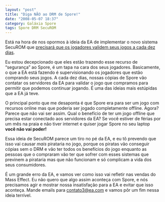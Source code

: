 ```yaml
---
layout: "post"
title: "Diga NÃO ao DRM de Spore!"
date: "2008-05-07 18:37"
category: Galáxia Spore
tags: Spore DRM SecuROM
---
```

Está na hora de nos opormos à ideia da EA de implementar o novo sistema SecuROM que [precisará que os jogadores validem seus jogos a cada dez dias](http://www.shacknews.com/onearticle.x/52547).

Eu estou decepcionado que eles estão trazendo esse recurso de “segurança” ao Spore, é um tapa na cara dos seus jogadores. Basicamente, o que a EA está fazendo é supervisionando os jogadores que estão comprando seus jogos. A cada dez dias, nossas cópias de Spore vão contatar os servidores da EA para validar o jogo que compramos para permitir que podemos continuar jogando. É uma das ideias mais estúpidas que a EA já teve.

O principal ponto que me desaponta é que Spore era para ser um jogo com recursos online mas que poderia ser jogado completamente offline. Agora? Parece que não vai ser assim. Qual o benefício de ter um jogo offline que precisa estar conectado aos servidores da EA? Se você estiver de férias por um mês na praia e não tiver internet e quiser jogar Spore no seu laptop **você não vai poder!**

Essa ideia de SecuROM parece um tiro no pé da EA, e eu tô prevendo que isso vai causar _mais_ pirataria no jogo, porque os piratas vão conseguir cópias sem o DRM e vão ter todos os benefícios do jogo enquanto as pessoas que o compraram vão ter que sofrer com esses sistemas que previnem a pirataria mas que não funcionam e só complicam a vida dos seus consumidores.

É um grande erro da EA, e vamos ver como isso vai refletir nas vendas do Mass Effect. Eu não quero que algo assim aconteça com Spore, e nós precisamos agir e mostrar nossa insatisfação para a EA e evitar que isso aconteça. Mande emails para [contato3@ea.com](mailto:contato3@ea.com) e vamos pôr um fim nessa ideia terrível.
